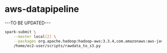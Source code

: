 # aws-datapipeline
 ---TO BE UPDATED---

<!-- rawdata_to_s3.py -->
``` bash
spark-submit \
    --master local[2] \
    --packages org.apache.hadoop:hadoop-aws:3.3.4,com.amazonaws:aws-java-sdk-bundle:1.12.262 \
    /home/ec2-user/scripts/rawdata_to_s3.py
```